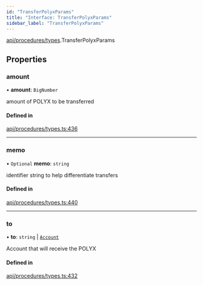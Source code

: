 ```yaml
---
id: "TransferPolyxParams"
title: "Interface: TransferPolyxParams"
sidebar_label: "TransferPolyxParams"
---
```


[api/procedures/types](../../../../../modules/API/Procedures/Types/Types.md).TransferPolyxParams

## Properties

### amount

• **amount**: `BigNumber`

amount of POLYX to be transferred

#### Defined in

[api/procedures/types.ts:436](https://github.com/PolymeshAssociation/polymesh-sdk/blob/95e180d28/src/api/procedures/types.ts#L436)

___

### memo

• `Optional` **memo**: `string`

identifier string to help differentiate transfers

#### Defined in

[api/procedures/types.ts:440](https://github.com/PolymeshAssociation/polymesh-sdk/blob/95e180d28/src/api/procedures/types.ts#L440)

___

### to

• **to**: `string` \| [`Account`](../../../../../classes/API/Entities/Account/Account.md)

Account that will receive the POLYX

#### Defined in

[api/procedures/types.ts:432](https://github.com/PolymeshAssociation/polymesh-sdk/blob/95e180d28/src/api/procedures/types.ts#L432)
